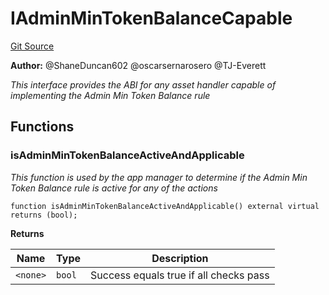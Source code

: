 # IAdminMinTokenBalanceCapable
[Git Source](https://github.com/thrackle-io/tron/blob/28055da058876a0a8138d3f9a19aa587a0c30e2b/src/client/token/IAdminMinTokenBalanceCapable.sol)

**Author:**
@ShaneDuncan602 @oscarsernarosero @TJ-Everett

*This interface provides the ABI for any asset handler capable of implementing the Admin Min Token Balance rule*


## Functions
### isAdminMinTokenBalanceActiveAndApplicable

*This function is used by the app manager to determine if the Admin Min Token Balance rule is active for any of the actions*


```solidity
function isAdminMinTokenBalanceActiveAndApplicable() external virtual returns (bool);
```
**Returns**

|Name|Type|Description|
|----|----|-----------|
|`<none>`|`bool`|Success equals true if all checks pass|


